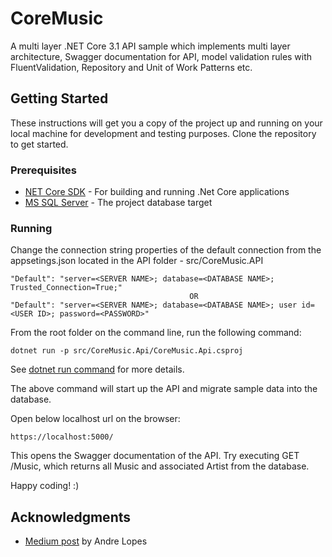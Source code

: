 # CoreMusic
A multi layer .NET Core 3.1 API sample which implements multi layer architecture, Swagger documentation for API, model validation rules with FluentValidation, Repository and Unit of Work Patterns etc.

## Getting Started
These instructions will get you a copy of the project up and running on your local machine for development and testing purposes. Clone the repository to get  started.

### Prerequisites
* [NET Core SDK](https://dotnet.microsoft.com/download) - For building and running .Net Core applications 
* [MS SQL Server](https://www.microsoft.com/en-us/sql-server/sql-server-downloads) - The project database target

### Running
Change the connection string properties of the default connection from the appsetings.json located in the API folder - src/CoreMusic.API
```
"Default": "server=<SERVER NAME>; database=<DATABASE NAME>; Trusted_Connection=True;"
                                        OR
"Default": "server=<SERVER NAME>; database=<DATABASE NAME>; user id=<USER ID>; password=<PASSWORD>"
```

From the root folder on the command line, run the following command:
```
dotnet run -p src/CoreMusic.Api/CoreMusic.Api.csproj
```
See [dotnet run command](https://docs.microsoft.com/en-us/dotnet/core/tools/dotnet-run) for more details.

The above command will start up the API and migrate sample data into the database.

Open below localhost url on the browser:
```
https://localhost:5000/
```
This opens the Swagger documentation of the API. Try executing GET /Music, which returns all Music and associated Artist from the database.

Happy coding! :)

## Acknowledgments
* [Medium post](https://medium.com/swlh/building-a-nice-multi-layer-net-core-3-api-c68a9ef16368) by Andre Lopes
